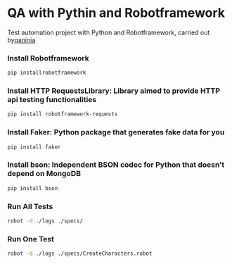 # QA with Pythin and Robotframework
Test automation project with Python and Robotframework, carried out by[qaninja](https://qaninja.academy)

### Install Robotframework
```sh
pip installrobotframework
```

### Install HTTP RequestsLibrary: Library aimed to provide HTTP api testing functionalities
```sh
pip install robotframework-requests
```

### Install Faker: Python package that generates fake data for you
```sh
pip install faker
```

### Install bson: Independent BSON codec for Python that doesn’t depend on MongoDB
```sh
pip install bson
```

### Run All Tests
```sh
robot -d ./logs ./specs/
```

### Run One Test
```sh
robot -d ./logs ./specs/CreateCharacters.robot
```